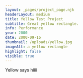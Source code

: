 ```yaml
---
layout: _pages/project_page.njk
headerLayout: medium
title: Yellow Test Project
subtitle: Great yellow rectangle.
info: Performance
year: 2000
date: 2000-09-16
thumbnail: /uploads/yellow.jpg
imageAlt: a yellow rectangle
highlight: false
visible: true
---
```

Yellow says hiiii
